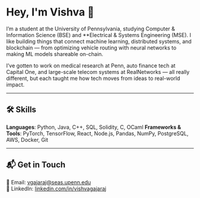 # Hey, I'm Vishva 👋  

I’m a student at the University of Pennsylvania, studying Computer & Information Science (BSE) and **Electrical & Systems Engineering (MSE). I like building things that connect machine learning, distributed systems, and blockchain — from optimizing vehicle routing with neural networks to making ML models shareable on-chain.  

I’ve gotten to work on medical research at Penn, auto finance tech at Capital One, and large-scale telecom systems at RealNetworks — all really different, but each taught me how tech moves from ideas to real-world impact.  

---

## 🛠️ Skills  
**Languages**: Python, Java, C++, SQL, Solidity, C, OCaml
**Frameworks & Tools**: PyTorch, TensorFlow, React, Node.js, Pandas, NumPy, PostgreSQL, AWS, Docker, Git

---

## 📬 Get in Touch  
📧 Email: [vgajaraj@seas.upenn.edu](mailto:vgajaraj@seas.upenn.edu)  
🔗 LinkedIn: [linkedin.com/in/vishvagajaraj](https://linkedin.com/in/vishvagajaraj)  
